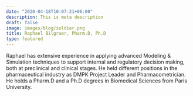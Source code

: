```yaml
---
date: "2020-04-18T10:07:21+06:00"
description: This is meta description
draft: false
image: images/blog/soldier.png 
title: Raphael Bilgraer, Pharm.D, Ph.D
type: featured
---
```


Raphael has extensive experience in applying advanced Modeling & Simulation techniques to support internal and regulatory decision making, both at preclinical and clinical stages. He held different positions in the pharmaceutical industry as DMPK Project Leader and Pharmacometrician. He holds a Pharm.D and a Ph.D degrees in Biomedical Sciences from Paris University. 
